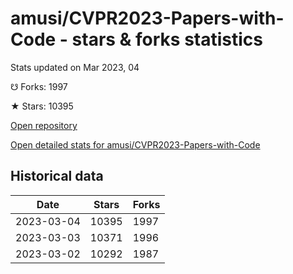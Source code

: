 # amusi/CVPR2023-Papers-with-Code - stars & forks statistics

Stats updated on Mar 2023, 04

☋ Forks: 1997

★ Stars: 10395

[Open repository](https://github.com/amusi/CVPR2023-Papers-with-Code)

[Open detailed stats for amusi/CVPR2023-Papers-with-Code](https://reviewgithub.com/rep/amusi/CVPR2023-Papers-with-Code)

## Historical data
| Date | Stars | Forks |
|------|-------|-------|
| 2023-03-04 | 10395 | 1997 | 
| 2023-03-03 | 10371 | 1996 | 
| 2023-03-02 | 10292 | 1987 | 

